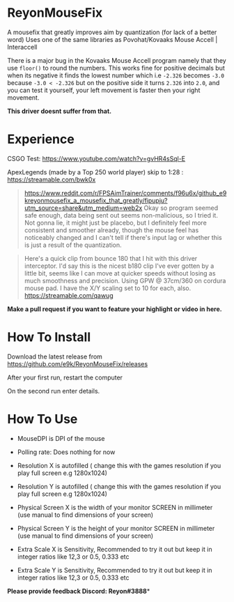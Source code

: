 # ReyonMouseFix
A mousefix that greatly improves aim by quantization (for lack of a better word)
Uses one of the same libraries as Povohat/Kovaaks Mouse Accell | Interaccell 

There is a major bug in the Kovaaks Mouse Accell program namely that they use `floor()` to round the numbers. This works fine for positive decimals but when its negative it finds the lowest number which i.e `-2.326` becomes `-3.0` because `-3.0 < -2.326` but on the positive side it turns `2.326` into `2.0`, and you can test it yourself, your left movement is faster then your right movement.

**This driver doesnt suffer from that.** 

# Experience

CSGO Test: https://www.youtube.com/watch?v=gvHR4sSql-E

ApexLegends (made by a Top 250 world player) skip to 1:28 : https://streamable.com/bwk0x





> https://www.reddit.com/r/FPSAimTrainer/comments/f96u6x/github_e9kreyonmousefix_a_mousefix_that_greatly/fipupju?utm_source=share&utm_medium=web2x
>Okay so program seemed safe enough, data being sent out seems non-malicious, so I tried it. Not gonna lie, it might just be placebo, but I definitely feel more consistent and smoother already, though the mouse feel has noticeably changed and I can't tell if there's input lag or whether this is just a result of the quantization.

>Here's a quick clip from bounce 180 that I hit with this driver interceptor. I'd say this is the nicest b180 clip I've ever gotten by a little bit, seems like I can move at quicker speeds without losing as much smoothness and precision. Using GPW @ 37cm/360 on cordura mouse pad. I have the X/Y scaling set to 10 for each, also. 
https://streamable.com/qawug

**Make a pull request if you want to feature your highlight or video in here.**

# How To Install
Download the latest release from https://github.com/e9k/ReyonMouseFix/releases

After your first run, restart the computer

On the second run enter details.






# How To Use


- MouseDPI is DPI of the mouse

- Polling rate: Does nothing for now

- Resolution X is autofilled ( change this with the games resolution if you play full screen e.g 1280x1024)

- Resolution Y is autofilled ( change this with the games resolution if you play full screen e.g 1280x1024)

- Physical Screen X is the width of your monitor SCREEN in millimeter (use manual to find dimensions of your screen)

- Physical Screen Y is the height of your monitor SCREEN in millimeter (use manual to find dimensions of your screen)

- Extra Scale X is Sensitivity, Recommended to try it out but keep it in integer ratios like 12,3 or 0.5, 0.333 etc

- Extra Scale Y is Sensitivity, Recommended to try it out but keep it in integer ratios like 12,3 or 0.5, 0.333 etc


**Please provide feedback Discord: Reyon#3888***
